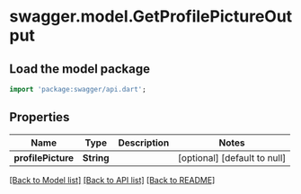 # swagger.model.GetProfilePictureOutput

## Load the model package
```dart
import 'package:swagger/api.dart';
```

## Properties
Name | Type | Description | Notes
------------ | ------------- | ------------- | -------------
**profilePicture** | **String** |  | [optional] [default to null]

[[Back to Model list]](../README.md#documentation-for-models) [[Back to API list]](../README.md#documentation-for-api-endpoints) [[Back to README]](../README.md)


